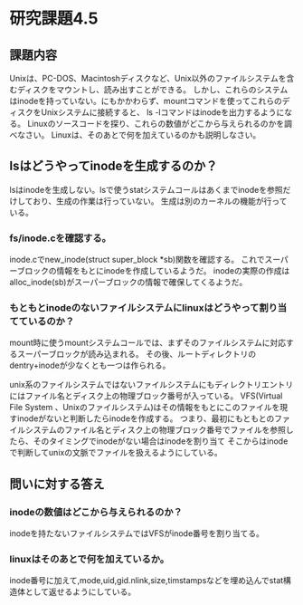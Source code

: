 # 研究課題4.5
## 課題内容
Unixは、PC-DOS、Macintoshディスクなど、Unix以外のファイルシステムを含むディスクをマウントし、読み出すことができる。
しかし、これらのシステムはinodeを持っていない。にもかかわらず、mountコマンドを使ってこれらのディスクをUnixシステムに接続すると、
ls -lコマンドはinodeを出力するようになる。
Linuxのソースコードを探り、これらの数値がどこから与えられるのかを調べなさい。
Linuxは、そのあとで何を加えているのかも説明しなさい。

## lsはどうやってinodeを生成するのか？
lsはinodeを生成しない。lsで使うstatシステムコールはあくまでinodeを参照だけしており、生成の作業は行っていない。
生成は別のカーネルの機能が行っている。

### fs/inode.cを確認する。
inode.cでnew_inode(struct super_block *sb)関数を確認する。
これでスーパーブロックの情報をもとにinodeを作成しているようだ。
inodeの実際の作成はalloc_inode(sb)がスーパーブロックの情報で確保してくるようだ。

### もともとinodeのないファイルシステムにlinuxはどうやって割り当てているのか？
mount時に使うmountシステムコールでは、まずそのファイルシステムに対応するスーパーブロックが読み込まれる。
その後、ルートディレクトリのdentry+inodeが少なくとも一つは作られる。

unix系のファイルシステムではないファイルシステムにもディレクトリエントリにはファイル名とディスク上の物理ブロック番号が入っている。
VFS(Virtual File System 、Unixのファイルシステム)はその情報をもとにこのファイルを現すinodeがないと判断したらinodeを作成する。
つまり、最初にもともとのファイルシステムのファイル名とディスク上の物理ブロック番号でファイルを参照したら、そのタイミングでinodeがない場合はinodeを割り当て
そこからはinodeで判断してunixの文脈でファイルを扱えるようにしている。


## 問いに対する答え
### inodeの数値はどこから与えられるのか？
inodeを持たないファイルシステムではVFSがinode番号を割り当てる。

### linuxはそのあとで何を加えているか。
inode番号に加えて,mode,uid,gid.nlink,size,timstampsなどを埋め込んでstat構造体として返せるようにしている。


